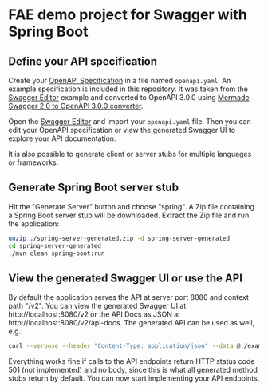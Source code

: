 # FAE demo project for Swagger with Spring Boot

## Define your API specification

Create your [OpenAPI Specification](https://swagger.io/specification/) in a file
named `openapi.yaml`. An example specification is included in this repository.
It was taken from the [Swagger Editor](https://editor.swagger.io/) example and
converted to OpenAPI 3.0.0 using
[Mermade Swagger 2.0 to OpenAPI 3.0.0 converter](https://mermade.org.uk/openapi-converter).

Open the [Swagger Editor](https://editor.swagger.io/) and import your
`openapi.yaml` file. Then you can edit your OpenAPI specification or view the
generated Swagger UI to explore your API documentation.

It is also possible to generate client or server stubs for multiple languages or
frameworks.

## Generate Spring Boot server stub

Hit the "Generate Server" button and choose "spring". A Zip file containing a
Spring Boot server stub will be downloaded. Extract the Zip file and run the
application:

```bash
unzip ./spring-server-generated.zip -d spring-server-generated
cd spring-server-generated
./mvn clean spring-boot:run
```

## View the generated Swagger UI or use the API

By default the application serves the API at server port 8080 and context path
"/v2". You can view the generated Swagger UI at http://localhost:8080/v2 or the
API Docs as JSON at http://localhost:8080/v2/api-docs. The generated API can be
used as well, e.g.:

```bash
curl --verbose --header "Content-Type: application/json" --data @./example-pet.json http://localhost:8080/v2/pet
```

Everything works fine if calls to the API endpoints return HTTP status code 501
(not implemented) and no body, since this is what all generated method stubs
return by default. You can now start implementing your API endpoints.
